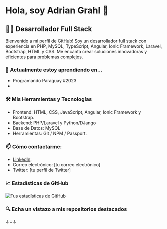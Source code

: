# Hola, soy Adrian Grahl 👋

## 👨‍💻 Desarrollador Full Stack

Bienvenido a mi perfil de GitHub! Soy un desarrollador full stack con experiencia en PHP, MySQL, TypeScript, Angular, Ionic Framework, Laravel, Bootstrap, HTML y CSS. Me encanta crear soluciones innovadoras y eficientes para problemas complejos.

### 🌱 Actualmente estoy aprendiendo en...
- Programando Paraguay #2023
- 

### 🛠️ Mis Herramientas y Tecnologías
- Frontend: HTML, CSS, JavaScript, Angular, Ionic Framework y Bootstrap.
- Backend: PHP/Laravel y Python/DJango
- Base de Datos: MySQL
- Herramientas: Git / NPM / Passport.

### 📫 Cómo contactarme:
- [LinkedIn](https://www.linkedin.com/in/adriangrahl):
- Correo electrónico: [tu correo electrónico]
- Twitter: [tu perfil de Twitter]

### 📈 Estadísticas de GitHub
![Tus estadísticas de GitHub](https://github-readme-stats.vercel.app/api?username=tu-usuario&show_icons=true)

### 🔍 Echa un vistazo a mis repositorios destacados
↓↓↓
